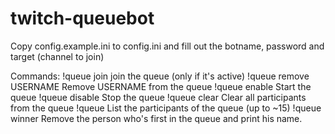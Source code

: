 # twitch-queuebot

Copy config.example.ini to config.ini and fill out the botname,
     password and target (channel to join)

Commands:
!queue join                 join the queue (only if it's active)
!queue remove USERNAME      Remove USERNAME from the queue
!queue enable               Start the queue
!queue disable              Stop the queue
!queue clear                Clear all participants from the queue
!queue                      List the participants of the queue (up to ~15)
!queue winner               Remove the person who's first in the queue and print his name.
